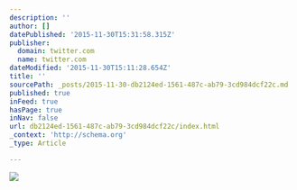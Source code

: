 ```yaml
---
description: ''
author: []
datePublished: '2015-11-30T15:31:58.315Z'
publisher:
  domain: twitter.com
  name: twitter.com
dateModified: '2015-11-30T15:11:28.654Z'
title: ''
sourcePath: _posts/2015-11-30-db2124ed-1561-487c-ab79-3cd984dcf22c.md
published: true
inFeed: true
hasPage: true
inNav: false
url: db2124ed-1561-487c-ab79-3cd984dcf22c/index.html
_context: 'http://schema.org'
_type: Article

---
```

![](https://pbs.twimg.com/media/CVEV7txWoAAOQ-d.png)